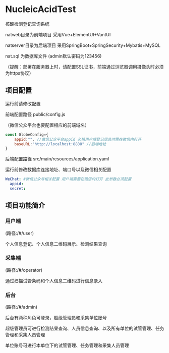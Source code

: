 # NucleicAcidTest
核酸检测登记查询系统

natweb目录为前端项目 采用Vue+ElementUI+VantUI

natserver目录为后端项目 采用SpringBoot+SpringSecurity+Mybatis+MySQL

nat.sql 为数据库文件 (admin默认密码为123456)

（提醒：部署在服务器上时，请配置SSL证书，前端通过浏览器调用摄像头时必须为https协议）

## 项目配置

运行前请修改配置

前端配置路径 public/config.js

（微信公众平台也要配置相应的前端域名）

```javascript
const GlobeConfig={
    appid:"", //微信公众平台appid 必填用户端登记信息时需在微信内打开
    baseURL:"http://localhost:8888" //后端地址
}
```

后端配置路径 src/main/resources/application.yaml

运行前修改数据库连接地址、端口号以及微信相关配置

```yaml
WeChat: #微信公众号相关配置 用户端需要在微信内打开 此参数必须配置
  appid: 
  secret: 
```

## 项目功能简介

### 用户端

(路径:/#/user)

个人信息登记、个人信息二维码展示、检测结果查询

### 采集端

(路径:/#/operator)

通过扫描试管条码和个人信息二维码进行信息录入

### 后台

(路径:/#/admin)

后台有两种角色可登录，超级管理员和采集单位账号

超级管理员可进行检测结果查询、人员信息查询、以及所有单位的试管管理、任务管理和采集人员管理

单位账号可进行本单位下的试管管理、任务管理和采集人员管理